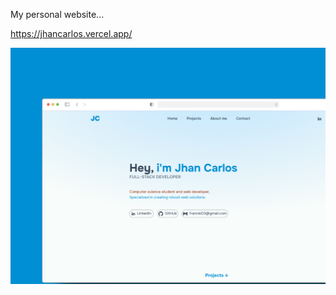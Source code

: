 My personal website...

https://jhancarlos.vercel.app/

![mackup_mypage](https://github.com/FrankiNarvaez/my-page-astro/blob/main/src/assets/mackup_mypage.png)
